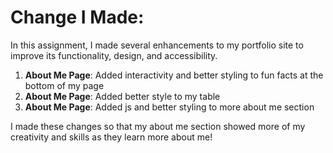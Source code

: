 # Change I Made: 

In this assignment, I made several enhancements to my portfolio site to improve its functionality, design, and accessibility. 

1. **About Me Page**: Added interactivity and better styling to fun facts at the bottom of my page
2. **About Me Page**: Added better style to my table
3. **About Me Page**: Added js and better styling to more about me section

I made these changes so that my about me section showed more of my creativity and skills as they learn more about me!

